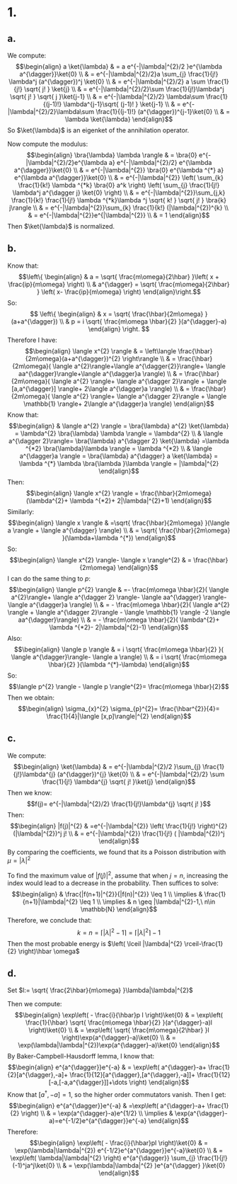 # 1.
## a.
We compute:
$$\begin{align}
a \ket{\lambda} & = a e^{-|\lambda|^{2}/2 }e^{\lambda a^{\dagger}}\ket{0}  \\
 & = e^{-|\lambda|^{2}/2}a \sum_{j} \frac{1}{j!} \lambda^j (a^{\dagger})^j \ket{0} \\
 & = e^{-|\lambda|^{2}/2} a \sum \frac{1}{j!} \sqrt{ j! } \ket{j} \\
 & = e^{-|\lambda|^{2}/2}\sum \frac{1}{j!}\lambda^j \sqrt{ j! } \sqrt{ j }\ket{j-1} \\
 & = e^{-|\lambda|^{2}/2} \lambda\sum \frac{1}{(j-1)!} \lambda^{j-1}\sqrt{ (j-1)! } \ket{j-1} \\
 & = e^{-|\lambda|^{2}/2}\lambda\sum \frac{1}{(j-1)!} (a^{\dagger})^{j-1}\ket{0} \\
 & = \lambda \ket{\lambda}       
\end{align}$$
So $\ket{\lambda}$ is an eigenket of the annihilation operator.

Now compute the modulus:
$$\begin{align}
\bra{\lambda} \lambda \rangle & = \bra{0} e^{-|\lambda|^{2}/2}e^{\lambda a} e^{-|\lambda|^{2}/2} e^{\lambda a^{\dagger}}\ket{0} \\
 & = e^{-|\lambda|^{2}} \bra{0} e^{\lambda ^{*} a} e^{\lambda a^{\dagger}}\ket{0} \\
 & = e^{-|\lambda|^{2}} \left( \sum_{k} \frac{1}{k!} \lambda ^{*k} \bra{0} a^k  \right) \left( \sum_{j} \frac{1}{j!} \lambda^j a^{\dagger j} \ket{0}  \right) \\
 & = e^{-|\lambda|^{2}}\sum_{j,k} \frac{1}{k!} \frac{1}{j!} \lambda ^{*k}\lambda ^j \sqrt{ k! } \sqrt{ j! } \bra{k} j\rangle \\
 & = e^{-|\lambda|^{2}}\sum_{k} \frac{1}{k!} (|\lambda|^{2})^{k} \\
 & = e^{-|\lambda|^{2}}e^{|\lambda|^{2}} \\
 & = 1  
\end{align}$$
Then $\ket{\lambda}$ is normalized.

## b.
Know that:
$$\left\{ \begin{align}
 & a = \sqrt{  \frac{m\omega}{2\hbar} }\left(  x + \frac{ip}{m\omega} \right) \\
 &  a^{\dagger} = \sqrt{  \frac{m\omega}{2\hbar} } \left(  x- \frac{ip}{m\omega} \right)
\end{align}\right.$$
So:
$$
\left\{ \begin{align}
 & x = \sqrt{  \frac{\hbar}{2m\omega} }(a+a^{\dagger}) \\
 & p = i \sqrt{  \frac{m\omega \hbar}{2} }(a^{\dagger}-a)
\end{align} \right.
$$
Therefore I have:
$$\begin{align}
\langle x^{2} \rangle  & = \left\langle  \frac{\hbar}{2m\omega}(a+a^{\dagger})^{2} \right\rangle \\
 & = \frac{\hbar}{2m\omega}( \langle a^{2}\rangle+\langle a^{\dagger{2}}\rangle+ \langle aa^{\dagger}\rangle+\langle a^{\dagger}a \rangle) \\
 & = \frac{\hbar}{2m\omega}( \langle a^{2} \rangle+ \langle a^{\dagger 2}\rangle + \langle [a,a^{\dagger}] \rangle+ 2\langle a^{\dagger}a \rangle) \\
 & = \frac{\hbar}{2m\omega}( \langle a^{2} \rangle+ \langle a^{\dagger 2}\rangle + \langle \mathbb{1} \rangle+ 2\langle a^{\dagger}a \rangle)
\end{align}$$
Know that:
$$\begin{align}
 & \langle a^{2} \rangle = \bra{\lambda} a^{2} \ket{\lambda} = \lambda^{2} \bra{\lambda} \lambda \rangle = \lambda^{2} \\
 &  \langle a^{\dagger 2}\rangle= \bra{\lambda} a^{\dagger 2} \ket{\lambda} =\lambda ^{*2} \bra{\lambda}\lambda \rangle = \lambda ^{*2} \\
 & \langle a^{\dagger}a \rangle = \bra{\lambda} a^{\dagger} a \ket{\lambda} = \lambda ^{*} \lambda \bra{\lambda }\lambda \rangle = |\lambda|^{2}  
\end{align}$$
Then:
$$\begin{align}
\langle x^{2} \rangle = \frac{\hbar}{2m\omega}(\lambda^{2}+ \lambda ^{*2}+ 2|\lambda|^{2}+1)
\end{align}$$
Similarly:
$$\begin{align}
\langle x \rangle  & =\sqrt{  \frac{\hbar}{2m\omega} }(\langle a \rangle + \langle a^{\dagger} \rangle) \\
 & = \sqrt{  \frac{\hbar}{2m\omega} }(\lambda+\lambda ^{*}) 
\end{align}$$
So:
$$\begin{align}
\langle x^{2} \rangle- \langle x \rangle^{2} & = \frac{\hbar}{2m\omega}
\end{align}$$
I can do the same thing to $p$:
$$\begin{align}
\langle p^{2} \rangle & =- \frac{m\omega \hbar}{2}( \langle a^{2}\rangle+ \langle a^{\dagger 2} \rangle- \langle aa^{\dagger} \rangle-\langle a^{\dagger}a \rangle) \\
 & = - \frac{m\omega \hbar}{2}( \langle a^{2} \rangle + \langle a^{\dagger 2}\rangle - \langle \mathbb{1} \rangle -2 \langle aa^{\dagger}\rangle) \\
 & = - \frac{m\omega \hbar}{2}( \lambda^{2}+ \lambda ^{*2}- 2|\lambda|^{2}-1)
\end{align}$$
Also:
$$\begin{align}
\langle p \rangle & = i \sqrt{ \frac{m\omega \hbar}{2} }( \langle a^{\dagger}\rangle- \langle a \rangle) \\
 & = i \sqrt{  \frac{m\omega \hbar}{2} }(\lambda ^{*}-\lambda)
\end{align}$$
So:
$$\langle p^{2} \rangle - \langle p \rangle^{2}= \frac{m\omega \hbar}{2}$$
Then we obtain:
$$\begin{align}
\sigma_{x}^{2} \sigma_{p}^{2}= \frac{\hbar^{2}}{4}= \frac{1}{4}|\langle [x,p]\rangle|^{2}
\end{align}$$
## c.
We compute:
$$\begin{align}
\ket{\lambda}  & = e^{-|\lambda|^{2}/2 }\sum_{j} \frac{1}{j!}\lambda^{j}  (a^{\dagger})^{j} \ket{0}  \\
 & = e^{-|\lambda|^{2}/2} \sum \frac{1}{j!} \lambda^{j} \sqrt{ j! }\ket{j} 
\end{align}$$
Then we know:
$$f(j)= e^{-|\lambda|^{2}/2} \frac{1}{j!}\lambda^{j} \sqrt{ j! }$$
Then:
$$\begin{align}
|f(j)|^{2} & =e^{-|\lambda|^{2}} \left(  \frac{1}{j!} \right)^{2} (|\lambda|^{2})^j j! \\
 & = e^{-|\lambda|^{2}} \frac{1}{j!} ( |\lambda|^{2})^j
\end{align}$$
By comparing the coefficients, we found that its a Poisson distribution with $\mu=|\lambda|^{2}$

To find the maximum value of $|f(j)|^{2}$, assume that when $j=n$, increasing the index would lead to a decrease in the probability. Then suffices to solve:
$$\begin{align}
 & \frac{|f(n+1)|^{2}}{|f(n)|^{2}} \leq 1 \\
\implies &  \frac{1}{n+1}|\lambda|^{2} \leq 1 \\
\implies  & n \geq |\lambda|^{2}-1,\ n\in \mathbb{N}
\end{align}$$
Therefore, we conclude that:
$$k=n= \lceil |\lambda|^{2}-1 \rceil=\lceil |\lambda|^{2} \rceil-1   $$
Then the most probable energy is $\left(   \lceil |\lambda|^{2} \rceil-\frac{1}{2} \right)\hbar \omega$

## d.
Set $l:= \sqrt{  \frac{2\hbar}{m\omega} }\lambda|\lambda|^{2}$

Then we compute:
$$\begin{align}
\exp\left( - \frac{i}{\hbar}p l \right)\ket{0}  & = \exp\left(  \frac{1}{\hbar} \sqrt{ \frac{m\omega \hbar}{2} }(a^{\dagger}-a)l \right)\ket{0}  \\
 & = \exp\left(  \sqrt{ \frac{m\omega}{2\hbar} }l \right)\exp(a^{\dagger}-a)\ket{0} \\
 & = \exp(\lambda|\lambda|^{2})\exp(a^{\dagger}-a)\ket{0}  
\end{align}$$
By Baker-Campbell-Hausdorff lemma, I know that:
$$\begin{align}
e^{a^{\dagger}}e^{-a} & = \exp\left( a^{\dagger}-a+ \frac{1}{2}[a^{\dagger},-a]+ \frac{1}{12}[a^{\dagger},[a^{\dagger},-a]]+ \frac{1}{12}[-a,[-a,a^{\dagger}]]+\dots \right)
\end{align}$$
Know that $[a^{\dagger},-a]=1$, so the higher order commutators vanish. Then I get:
$$\begin{align}
e^{a^{\dagger}}e^{-a} & =\exp\left( a^{\dagger}-a+ \frac{1}{2} \right) \\
 & = \exp(a^{\dagger}-a)e^{1/2} \\
\implies & \exp(a^{\dagger}-a)=e^{-1/2}e^{a^{\dagger}}e^{-a}
\end{align}$$
Therefore:
$$\begin{align}
\exp\left( - \frac{i}{\hbar}pl  \right)\ket{0}  & = \exp(\lambda|\lambda|^{2}) e^{-1/2}e^{a^{\dagger}}e^{-a}\ket{0}  \\
 & = \exp\left( \lambda|\lambda|^{2} \right) e^{a^{\dagger}} \sum_{j} \frac{1}{j!}(-1)^ja^j\ket{0}  \\
 & = \exp(\lambda|\lambda|^{2} )e^{a^{\dagger}  }\ket{0} 
\end{align}$$